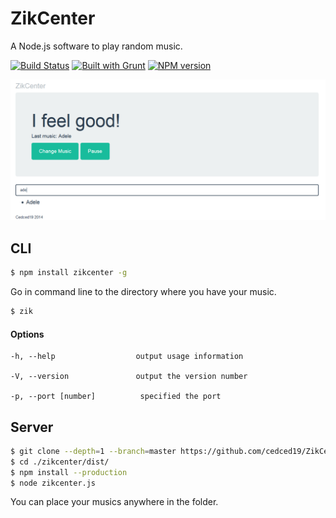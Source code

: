 # ZikCenter

A Node.js software to play random music.

[![Build Status](https://travis-ci.org/cedced19/zikcenter.svg)](https://travis-ci.org/cedced19/zikcenter)
[![Built with Grunt](https://cdn.gruntjs.com/builtwith.png)](http://gruntjs.com/)
[![NPM version](https://badge.fury.io/js/zikcenter.svg)](http://badge.fury.io/js/zikcenter)

 ![](https://raw.githubusercontent.com/cedced19/zikcenter/master/demo.png)

## CLI
```bash
$ npm install zikcenter -g
```

Go in command line to the directory where you have your music.

```bash
$ zik
```

#### Options

```
-h, --help                  output usage information

-V, --version               output the version number

-p, --port [number]          specified the port
```

## Server

```bash
$ git clone --depth=1 --branch=master https://github.com/cedced19/ZikCenter 
$ cd ./zikcenter/dist/
$ npm install --production
$ node zikcenter.js
```

You can place your musics anywhere in the folder.